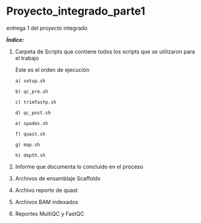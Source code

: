 # Proyecto_integrado_parte1
entrega 1 del proyecto integrado

***Índice:***


  1. Carpeta de Scripts que contiene todos los scripts que se utilizaron para el trabajo
     
      Este es el orden de ejecución
     
         a) setup.sh
     
         b) qc_pre.sh
     
         c) trimfastp.sh
     
         d) qc_post.sh
     
         e) spades.sh
     
         f) quast.sh
     
         g) map.sh

         h) depth.sh
     
3. Informe que documenta lo concluido en el proceso
4. Archivos de ensamblaje Scaffolds
5. Archivo reporte de quast
6. Archivos BAM indexados
7. Reportes MultiQC y FastQC
